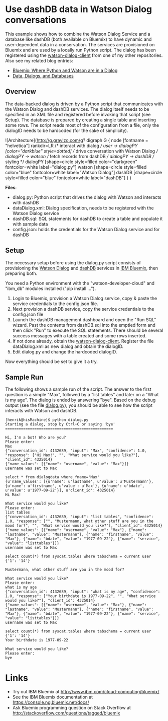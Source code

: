 # Use dashDB data in Watson Dialog conversations
This example shows how to combine the Watson Dialog Service and a database like dashDB (both available on Bluemix) to have dynamic and user-dependent data in a conservation. The services are provisioned on Bluemix and are used by a locally run Python script. The dialog has been registered using the [watson-dialog-client][watson-dialog-client] from one of my other repositories. Also see my related blog entries:
* [Bluemix: Where Python and Watson are in a Dialog](http://blog.4loeser.net/2016/07/bluemix-where-python-and-watson-are-in.html)
* [Data, Dialogs, and Databases](http://blog.4loeser.net/2016/07/data-dialogs-and-databases.html)

## Overview
The data-backed dialog is driven by a Python script that communicates with the Watson Dialog and dashDB services. The dialog itself needs to be specified in an XML file and registered before invoking that script (see Setup). The database is prepared by creating a single table and inserting some rows. The script reads most of the configuration from a file, only the dialogID needs to be hardcoded (for the sake of simplicity).

![Architecture](http://g.gravizo.com/g?
  digraph G {
    node [fontname = "helvetica"]
    rankdir=LR
    /* interact with dialog */
    user -> dialogPY [color="darkblue" style=dotted]
    /* drive conversation with Watson Dialog */
    dialogPY -> watson
    /* fetch records from dashDB */
    dialogPY -> dashDB
    /* styling */
    dialogPY [shape=circle style=filled color="darkgreen" fontcolor=white label="dialog.py"]
    watson [shape=circle style=filled color="blue" fontcolor=white label="Watson Dialog"]
    dashDB [shape=circle style=filled color="blue" fontcolor=white label="dashDB"]
  }
)

**Files**:
* dialog.py: Python script that drives the dialog with Watson and interacts with dashDB
* dataDialog.xml: Dialog specification, needs to be registered with the Watson Dialog service
* dashDB.sql: SQL statements for dashDB to create a table and populate it with sample data
* config.json: holds the credentials for the Watson Dialog service and for dashDB

## Setup
The necessary setup before using the dialog.py script consists of provisioning the [Watson Dialog](https://new-console.ng.bluemix.net/catalog/services/dialog/) and [dashDB](https://new-console.ng.bluemix.net/catalog/services/dashdb/) services in [IBM Bluemix](http://www.ibm.com/cloud-computing/bluemix/), then preparing both.

You need a Python environment with the "watson-developer-cloud" and "ibm_db" modules installed ("pip install ...").

1. Login to Bluemix, provision a Watson Dialog service, copy & paste the service credentials to the config.json file.
2. Next provision a dashDB service, copy the service credentials to the config.json file
3. Launch the dashDB management dashboard and open the "Run SQL" wizard. Past the contents from dashDB.sql into the emptied form and then click "Run" to execute the SQL statements. There should be several success messages with a table created and some rows inserted.
4. If not done already, obtain the [watson-dialog-client][watson-dialog-client]. Register the file dataDialog.xml as new dialog and obtain the dialogID.
5. Edit dialog.py and change the hardcoded dialogID.

Now everything should be set to give it a try.

## Sample Run

The following shows a sample run of the script. The answer to the first question is a simple "Max", followed by a "list tables" and later on a "What is my age". The dialog is ended by answering "bye". Based on the debug output (see the file [dialog.py](dialog.py)), you should be able to see how the script interacts with Watson and dashDB.

```
[henrik@hisMachine]$ python dialog.py 
Starting a dialog, stop by Ctrl+C or saying 'bye'
================================================

Hi, I'm a bot! Who are you?
Please enter:
Max
{"conversation_id": 4132689, "input": "Max", "confidence": 1.0, "response": ["Hi Max!", "", "What service would you like?"], "client_id": 4325014}
{"name_values": [{"name": "username", "value": "Max"}]}
username was set to Max

select * from dialogdata where fname='Max'
{u'name_values': [{u'name': u'lastname', u'value': u'Mustermann'}, {u'name': u'firstname', u'value': u'Max'}, {u'name': u'bdate', u'value': u'1977-09-22'}], u'client_id': 4325014}
Hi Max!

What service would you like?
Please enter:
list tables
{"conversation_id": 4132689, "input": "list tables", "confidence": 1.0, "response": ["", "Mustermann, what other stuff are you in the mood for?", "", "What service would you like?"], "client_id": 4325014}
{"name_values": [{"name": "username", "value": "Max"}, {"name": "lastname", "value": "Mustermann"}, {"name": "firstname", "value": "Max"}, {"name": "bdate", "value": "1977-09-22"}, {"name": "service", "value": "listtables"}]}
username was set to Max

select count(*) from syscat.tables where tabschema = current user
{'1': '14'}

Mustermann, what other stuff are you in the mood for?

What service would you like?
Please enter:
what is my age
{"conversation_id": 4132689, "input": "what is my age", "confidence": 1.0, "response": ["Your birthdate is 1977-09-22", "", "What service would you like?"], "client_id": 4325014}
{"name_values": [{"name": "username", "value": "Max"}, {"name": "lastname", "value": "Mustermann"}, {"name": "firstname", "value": "Max"}, {"name": "bdate", "value": "1977-09-22"}, {"name": "service", "value": "listtables"}]}
username was set to Max

select count(*) from syscat.tables where tabschema = current user
{'1': '14'}
Your birthdate is 1977-09-22

What service would you like?
Please enter:
bye
```

# Links
* Try out IBM Bluemix at http://www.ibm.com/cloud-computing/bluemix/
* See the IBM Bluemix documentation at https://console.ng.bluemix.net/docs/
* Ask Bluemix programming question on Stack Overflow at http://stackoverflow.com/questions/tagged/bluemix


[watson-dialog-client]: https://github.com/data-henrik/watson-dialog-client
